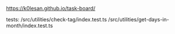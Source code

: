 https://k0lesan.github.io/task-board/

tests:
/src/utilities/check-tag/index.test.ts
/src/utilities/get-days-in-month/index.test.ts